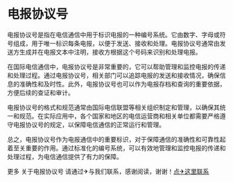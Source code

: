 # 电报协议号

电报协议号是指在电信通信中用于标识电报的一种编号系统。它由数字、字母或符号组成，用于唯一标识每条电报，以便于发送、接收和处理。电报协议号通常由发送方生成并在电报文本中注明，接收方根据这个号码来识别和处理电报。

在国际电信通信中，电报协议号是非常重要的，它可以帮助管理和监控电报的传递和处理过程。通过电报协议号，相关部门可以追踪电报的发送和接收情况，确保信息的准确性和及时性。此外，电报协议号也可以作为电报存档和查询的重要依据，方便后续的查证和审计。

电报协议号的格式和规范通常由国际电信联盟等相关组织制定和管理，以确保其统一和规范。在实际应用中，各个国家和地区的电信运营商和相关单位都需要严格遵守电报协议号的规定，以保障电信通信的正常运行和管理。

总之，电报协议号作为电报通信中的重要标识，对于保障通信的准确性和可靠性起着至关重要的作用。通过标准化的编号系统，可以有效地管理和监控电报的传递和处理过程，为电信通信提供了有力的保障。

更多 关于电报协议号 请通过✈与我们联系，感谢阅读，谢谢！[点✈这里联系](https://111.k02.cc)